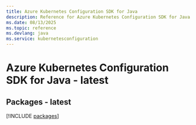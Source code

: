 ```yaml
---
title: Azure Kubernetes Configuration SDK for Java
description: Reference for Azure Kubernetes Configuration SDK for Java
ms.date: 08/13/2025
ms.topic: reference
ms.devlang: java
ms.service: kubernetesconfiguration
---
```

# Azure Kubernetes Configuration SDK for Java - latest
## Packages - latest
[!INCLUDE [packages](kubernetes-configuration-index.md)]